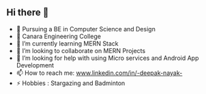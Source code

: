 ## Hi there 👋
- 📖 Pursuing a BE in Computer Science and Design
- 🏫 Canara Engineering College
- 🌱 I’m currently learning MERN Stack 
- 👯 I’m looking to collaborate on MERN Projects
- 🤔 I’m looking for help with using Micro services and Android App Development
- 📫 How to reach me: www.linkedin.com/in/-deepak-nayak-
- ⚡ Hobbies : Stargazing and Badminton

